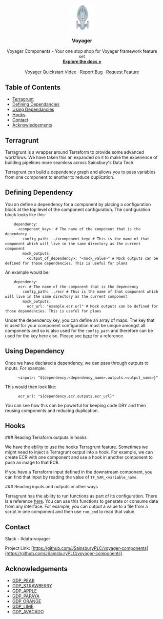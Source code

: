 <!--
*** Thanks for checking out this README Template. If you have a suggestion that would
*** make this better, please fork the repo and create a pull request or simply open
*** an issue with the tag "enhancement".
*** Thanks again! Now go create something AMAZING! :D
***
***
***
*** To avoid retyping too much info. Do a search and replace for the following:
*** JSainsburyPLC, voyager-components
-->

<!-- PROJECT SHIELDS -->
<!--
*** I'm using markdown "reference style" links for readability.
*** Reference links are enclosed in brackets [ ] instead of parentheses ( ).
*** See the bottom of this document for the declaration of the reference variables
*** for contributors-url, forks-url, etc. This is an optional, concise syntax you may use.
*** https://www.markdownguide.org/basic-syntax/#reference-style-links
-->

<!-- PROJECT LOGO -->
<br />
<p align="center">
  <a href="https://github.com/JSainsburyPLC/voyager-components">
    <img src="images/logo.png" alt="Logo" width="80" height="80">
  </a>

  <h3 align="center">Voyager</h3>

  <p align="center">
    Voyager Components - Your one stop shop for Voyager framework feature set
    <br />
    <a href="https://github.com/JSainsburyPLC/voyager-components"><strong>Explore the docs »</strong></a>
    <br />
    <br />
    <a href="https://web.microsoftstream.com/video/662ea071-e4c2-415b-9c6a-17b934e1ad36">Voyager Quickstart Video</a>
    ·
    <a href="https://github.com/JSainsburyPLC/voyager-components/issues">Report Bug</a>
    ·
    <a href="https://github.com/JSainsburyPLC/voyager-components/issues">Request Feature</a>
  </p>
</p>

<!-- TABLE OF CONTENTS -->

## Table of Contents

- [Terragrunt](#terragrunt)
- [Defining Dependancies](#defining-dependency)
- [Using Dependancies](#using-dependency)
- [Hooks](#hooks)
- [Contact](#contact)
- [Acknowledgements](#acknowledgements)

<!-- Terragrunt -->

## Terragrunt

Terragrunt is a wrapper around Terraform to provide some advanced workflows. We
have taken this an expanded on it to make the experience of building pipelines
more seamless across Sainsbury's Data Tech.

Terragrunt can build a dependency graph and allows you to pass variables from
one component to another to reduce duplication.

<!-- Defining Dependency -->

## Defining Dependency

You an define a dependency for a component by placing a configuration block at
the top level of the component configuration. The configuration block looks like
this:

```
    dependency:
      <component_key>: # The name of the component that is the dependency
        config_path: ../<component_key> # This is the name of that component which will live in the same directory as the current component
        mock_outputs:
          <output_of_dependency>: "<mock_value>" # Mock outputs can be defined for those dependencies. This is useful for plans
```

An example would be:

```
    dependency:
      ecr: # The name of the component that is the dependency
        config_path: ../ecr # This is the name of that component which will live in the same directory as the current component
        mock_outputs:
          ecr_url: "example.ecr.url" # Mock outputs can be defined for those dependencies. This is useful for plans
```

Under the dependency key, you can define an array of maps. The key that is used
for your component configuration must be unique amongst all components and so is
also used for the `config_path` and therefore can be used for the key here also.
Please see
[here](https://terragrunt.gruntwork.io/docs/reference/config-blocks-and-attributes/#dependency) for a reference.

<!-- Using Dependency -->

## Using Dependency

Once we have declared a dependency, we can pass through outputs to inputs. For
example:

```
      <input>: "${dependency.<dependency_name>.outputs.<output_name>}"
```

This would then look like:

```
      ecr_url: "${dependency.ecr.outputs.ecr_url}"
```

You can see how this can be powerful for keeping code DRY and then reusing
components and reducing duplication.

<!-- Hooks -->

## Hooks

### Reading Terraform outputs in hooks

We have the ability to use the hooks Terragrunt feature. Sometimes we might need
to inject a Terragrunt output into a hook. For example, we can create ECR with
one component and use a hook in another component to push an image to that ECR.

If you have a Terraform input defined in the downstream component, you can find
that input by reading the value of `TF_VAR_<variable_name`.

### Reading inputs and outputs in other ways

Terragrunt has the ability to run functions as part of its configuration. There
is a reference
[here](https://terragrunt.gruntwork.io/docs/reference/built-in-functions/). You
can use this functions to generate or consume data from any interface. For
example, you can output a value to a file from a script in one component and
then use `run_cmd` to read that value.

<!-- CONTACT -->

## Contact

Slack - #data-voyager

Project Link: [https://github.com/JSainsburyPLC/voyager-components](https://github.com/JSainsburyPLC/voyager-components)

<!-- ACKNOWLEDGEMENTS -->

## Acknowledgements

- [GDP_PEAR]()
- [GDP_STRAWBERRY]()
- [GDP_APPLE]()
- [GDP_PAPAYA]()
- [GDP_ORANGE]()
- [GDP_LIME]()
- [GDP_AVACADO]()
